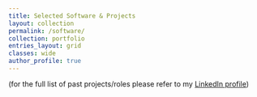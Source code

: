 ```yaml
---
title: Selected Software & Projects
layout: collection
permalink: /software/
collection: portfolio
entries_layout: grid
classes: wide
author_profile: true
---
```


(for the full list of past projects/roles please refer to my [LinkedIn profile](https://www.linkedin.com/in/dfilaretti/))